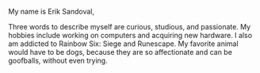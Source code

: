 My name is Erik Sandoval, 

Three words to describe myself are curious, studious, and passionate. My hobbies include working on computers and acquiring new hardware. I also am addicted to Rainbow Six: Siege and Runescape. My favorite animal would have to be dogs, because they are so affectionate and can be goofballs, without even trying. 